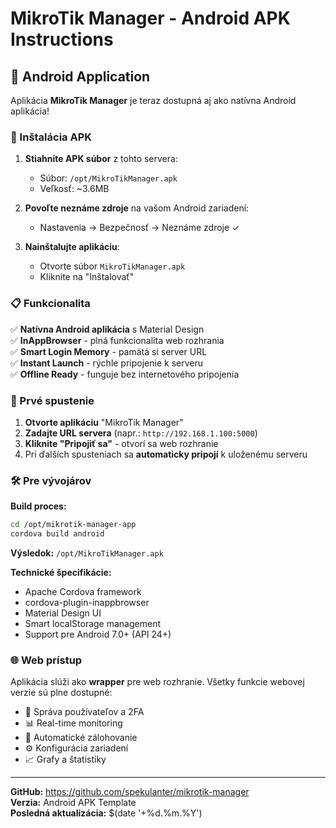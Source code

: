 # MikroTik Manager - Android APK Instructions

## 📱 Android Application

Aplikácia **MikroTik Manager** je teraz dostupná aj ako natívna Android aplikácia!

### 🚀 Inštalácia APK

1. **Stiahnite APK súbor** z tohto servera:
   - Súbor: `/opt/MikroTikManager.apk`
   - Veľkosť: ~3.6MB

2. **Povoľte neznáme zdroje** na vašom Android zariadení:
   - Nastavenia → Bezpečnosť → Neznáme zdroje ✓

3. **Nainštalujte aplikáciu**:
   - Otvorte súbor `MikroTikManager.apk`
   - Kliknite na "Inštalovať"

### 📋 Funkcionalita

✅ **Natívna Android aplikácia** s Material Design  
✅ **InAppBrowser** - plná funkcionalita web rozhrania  
✅ **Smart Login Memory** - pamätá si server URL  
✅ **Instant Launch** - rýchle pripojenie k serveru  
✅ **Offline Ready** - funguje bez internetového pripojenia  

### 🔧 Prvé spustenie

1. **Otvorte aplikáciu** "MikroTik Manager"
2. **Zadajte URL servera** (napr.: `http://192.168.1.100:5000`)
3. **Kliknite "Pripojiť sa"** - otvorí sa web rozhranie
4. Pri ďalších spusteniach sa **automaticky pripojí** k uloženému serveru

### 🛠️ Pre vývojárov

**Build proces:**
```bash
cd /opt/mikrotik-manager-app
cordova build android
```

**Výsledok:** `/opt/MikroTikManager.apk`

**Technické špecifikácie:**
- Apache Cordova framework
- cordova-plugin-inappbrowser
- Material Design UI
- Smart localStorage management
- Support pre Android 7.0+ (API 24+)

### 🌐 Web prístup

Aplikácia slúži ako **wrapper** pre web rozhranie. Všetky funkcie webovej verzie sú plne dostupné:

- 🔐 Správa používateľov a 2FA
- 📊 Real-time monitoring
- 💾 Automatické zálohovanie
- ⚙️ Konfigurácia zariadení
- 📈 Grafy a štatistiky

---

**GitHub:** https://github.com/spekulanter/mikrotik-manager  
**Verzia:** Android APK Template  
**Posledná aktualizácia:** $(date '+%d.%m.%Y')
